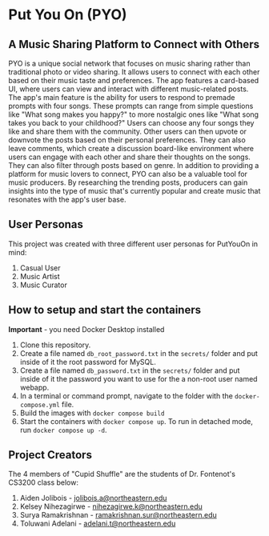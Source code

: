 # Put You On (PYO)

## A Music Sharing Platform to Connect with Others

PYO is a unique social network that focuses on music sharing rather than traditional photo or video sharing. It allows users to connect with each other based on their music taste and preferences. The app features a card-based UI, where users can view and interact with different music-related posts.
The app's main feature is the ability for users to respond to premade prompts with four songs. These prompts can range from simple questions like "What song makes you happy?" to more nostalgic ones like "What song takes you back to your childhood?" Users can choose any four songs they like and share them with the community.
Other users can then upvote or downvote the posts based on their personal preferences. They can also leave comments, which create a discussion board-like environment where users can engage with each other and share their thoughts on the songs. They can also filter through posts based on genre.
In addition to providing a platform for music lovers to connect, PYO can also be a valuable tool for music producers. By researching the trending posts, producers can gain insights into the type of music that's currently popular and create music that resonates with the app's user base.

## User Personas

This project was created with three different user personas for PutYouOn in mind:
1. Casual User
2. Music Artist
3. Music Curator

## How to setup and start the containers
**Important** - you need Docker Desktop installed

1. Clone this repository.  
1. Create a file named `db_root_password.txt` in the `secrets/` folder and put inside of it the root password for MySQL. 
1. Create a file named `db_password.txt` in the `secrets/` folder and put inside of it the password you want to use for the a non-root user named webapp. 
1. In a terminal or command prompt, navigate to the folder with the `docker-compose.yml` file.  
1. Build the images with `docker compose build`
1. Start the containers with `docker compose up`.  To run in detached mode, run `docker compose up -d`. 

## Project Creators

The 4 members of "Cupid Shuffle" are the students of Dr. Fontenot's CS3200 class below:

1. Aiden Jolibois - jolibois.a@northeastern.edu
2. Kelsey Nihezagirwe - nihezagirwe.k@northeastern.edu
3. Surya Ramakrishnan - ramakrishnan.sur@northeastern.edu
4. Toluwani Adelani - adelani.t@northeastern.edu


